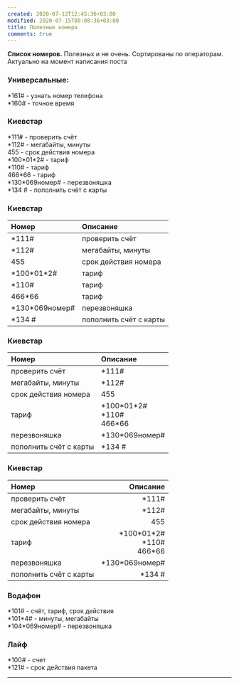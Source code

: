 ```yaml
---
created: 2020-07-12T12:45:36+03:00
modified: 2020-07-15T00:08:36+03:00
title: Полезные номера
comments: true
---
```


**Список номеров.** Полезных и не очень. Сортированы по операторам. Актуально на момент написания поста

### Универсальные:    
\*161# - узнать номер телефона  
\*160# - точное время  

### Киевстар  
\*111# - проверить счёт  
\*112# - мегабайты, минуты  
455 - срок действия номера  
\*100\*01\*2# - тариф  
\*110# - тариф  
466\*66 - тариф  
\*130\*069номер# - перезвоняшка  
\*134 # - пополнить счёт с карты  

### Киевстар  

Номер | Описание
:-|:-
\*111# | проверить счёт  
\*112# | мегабайты, минуты  
455 | срок действия номера  
\*100\*01\*2# | тариф  
\*110# | тариф  
466\*66 | тариф  
\*130\*069номер# | перезвоняшка  
\*134 # | пополнить счёт с карты  

### Киевстар  

Номер | Описание
:-|:-
проверить счёт | \*111#
мегабайты, минуты | \*112#
срок действия номера | 455
тариф | \*100\*01\*2# <br> \*110# <br> 466\*66
перезвоняшка | \*130\*069номер#
пополнить счёт с карты | \*134 #

### Киевстар  

Номер | Описание
:-|-:
проверить счёт | \*111#
мегабайты, минуты | \*112#
срок действия номера | 455
тариф | \*100\*01\*2# <br> \*110# <br> 466\*66
перезвоняшка | \*130\*069номер#
пополнить счёт с карты | \*134 #


### Водафон  
\*101# - счёт, тариф, срок действия  
\*101\*4# - минуты, мегабайты  
\*104\*069номер# - перезвоняшка  

### Лайф  
\*100# - счет  
\*121# - срок действия пакета  

***




